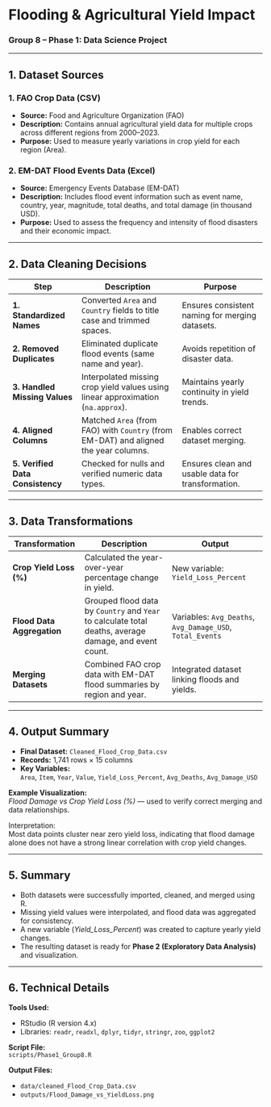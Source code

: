 #  Flooding & Agricultural Yield Impact  
### **Group 8 – Phase 1: Data Science Project**

---

##  1. Dataset Sources

### **1. FAO Crop Data (CSV)**
- **Source:** Food and Agriculture Organization (FAO)  
- **Description:** Contains annual agricultural yield data for multiple crops across different regions from 2000–2023.  
- **Purpose:** Used to measure yearly variations in crop yield for each region (Area).

### **2. EM-DAT Flood Events Data (Excel)**
- **Source:** Emergency Events Database (EM-DAT)  
- **Description:** Includes flood event information such as event name, country, year, magnitude, total deaths, and total damage (in thousand USD).  
- **Purpose:** Used to assess the frequency and intensity of flood disasters and their economic impact.

---

##  2. Data Cleaning Decisions

| Step | Description | Purpose |
|------|--------------|----------|
| **1. Standardized Names** | Converted `Area` and `Country` fields to title case and trimmed spaces. | Ensures consistent naming for merging datasets. |
| **2. Removed Duplicates** | Eliminated duplicate flood events (same name and year). | Avoids repetition of disaster data. |
| **3. Handled Missing Values** | Interpolated missing crop yield values using linear approximation (`na.approx`). | Maintains yearly continuity in yield trends. |
| **4. Aligned Columns** | Matched `Area` (from FAO) with `Country` (from EM-DAT) and aligned the year columns. | Enables correct dataset merging. |
| **5. Verified Data Consistency** | Checked for nulls and verified numeric data types. | Ensures clean and usable data for transformation. |

---

##  3. Data Transformations

| Transformation | Description | Output |
|----------------|--------------|---------|
| **Crop Yield Loss (%)** | Calculated the year-over-year percentage change in yield. | New variable: `Yield_Loss_Percent` |
| **Flood Data Aggregation** | Grouped flood data by `Country` and `Year` to calculate total deaths, average damage, and event count. | Variables: `Avg_Deaths`, `Avg_Damage_USD`, `Total_Events` |
| **Merging Datasets** | Combined FAO crop data with EM-DAT flood summaries by region and year. | Integrated dataset linking floods and yields. |

---

##  4. Output Summary

- **Final Dataset:** `Cleaned_Flood_Crop_Data.csv`  
- **Records:** 1,741 rows × 15 columns  
- **Key Variables:**  
  `Area`, `Item`, `Year`, `Value`, `Yield_Loss_Percent`, `Avg_Deaths`, `Avg_Damage_USD`

**Example Visualization:**  
*Flood Damage vs Crop Yield Loss (%)* — used to verify correct merging and data relationships.  

Interpretation:  
Most data points cluster near zero yield loss, indicating that flood damage alone does not have a strong linear correlation with crop yield changes.

---

##  5. Summary

- Both datasets were successfully imported, cleaned, and merged using R.  
- Missing yield values were interpolated, and flood data was aggregated for consistency.  
- A new variable (*Yield_Loss_Percent*) was created to capture yearly yield changes.  
- The resulting dataset is ready for **Phase 2 (Exploratory Data Analysis)** and visualization.

---

##  6. Technical Details

**Tools Used:**  
- RStudio (R version 4.x)  
- Libraries: `readr`, `readxl`, `dplyr`, `tidyr`, `stringr`, `zoo`, `ggplot2`

**Script File:**  
`scripts/Phase1_Group8.R`

**Output Files:**  
- `data/cleaned_Flood_Crop_Data.csv`  
- `outputs/Flood_Damage_vs_YieldLoss.png`
